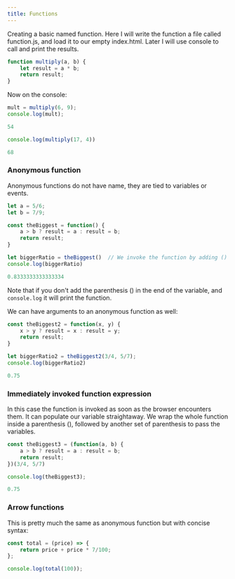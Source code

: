 ```yaml
---
title: Functions
---
```


Creating a basic named function. Here I will write the function a file called
function.js, and load it to our empty index.html. Later I will use console to
call and print the results.
```js
function multiply(a, b) {
    let result = a * b;
    return result;
}
```

Now on the console:
```js
mult = multiply(6, 9);
console.log(mult);

54

console.log(multiply(17, 4))

68
```

### Anonymous function

Anonymous functions do not have name, they are tied to variables or events.
```js
let a = 5/6;
let b = 7/9;

const theBiggest = function() {
    a > b ? result = a : result = b;
    return result;
}
```
```js
let biggerRatio = theBiggest()  // We invoke the function by adding () to the end of the variable
console.log(biggerRatio)

0.8333333333333334
```
Note that if you don't add the parenthesis () in the end of the variable, and `console.log` it will print the function.

We can have arguments to an anonymous function as well:
```js
const theBiggest2 = function(x, y) {
    x > y ? result = x : result = y;
    return result;
}
```
```js
let biggerRatio2 = theBiggest2(3/4, 5/7);
console.log(biggerRatio2)

0.75
```

### Immediately invoked function expression

In this case the function is invoked as soon as the browser encounters them. It
can populate our variable straightaway. We wrap the whole function inside a
parenthesis (), followed by another set of parenthesis to pass the variables.
```js
const theBiggest3 = (function(a, b) {
    a > b ? result = a : result = b;
    return result;
})(3/4, 5/7)

console.log(theBiggest3);

0.75
```

### Arrow functions

This is pretty much the same as anonymous function but with concise syntax:
```js
const total = (price) => {
    return price + price * 7/100;
};

console.log(total(100));
```
